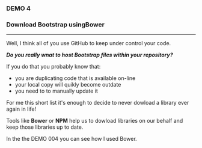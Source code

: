 ### DEMO 4

### Download Bootstrap usingBower
---
Well, I think all of you use GitHub to keep under control your code.

***Do you really wnat to host Bootstrap files within your repository?***

If you do that you probably know that:

* you are duplicating code that is available on-line
* your local copy will quikly become outdate
* you need to to manually update it

For me this short list it's enough to decide to never dowload a library ever again in life! 

Tools like **Bower** or **NPM** help us to dowload libraries on our behalf and keep those libraries up to date.

In the the DEMO 004 you can see how I used Bower.

